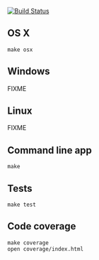 [![Build Status](https://travis-ci.org/toggl/toggldesktop.png)](https://travis-ci.org/toggl/toggldesktop)

OS X
----
```
make osx
```

Windows
-------
FIXME


Linux
-----
FIXME


Command line app
----------------
```
make
```


Tests
-----
```
make test
```

Code coverage
-------------
```
make coverage
open coverage/index.html
```
